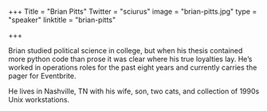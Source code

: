 +++
Title = "Brian Pitts"
Twitter = "sciurus"
image = "brian-pitts.jpg" 
type = "speaker"
linktitle = "brian-pitts"

+++

Brian studied political science in college, but when his thesis contained more python code than prose it was clear where his true loyalties lay. He’s worked in operations roles for the past eight years and currently carries the pager for Eventbrite.

He lives in Nashville, TN with his wife, son, two cats, and collection of 1990s Unix workstations.
